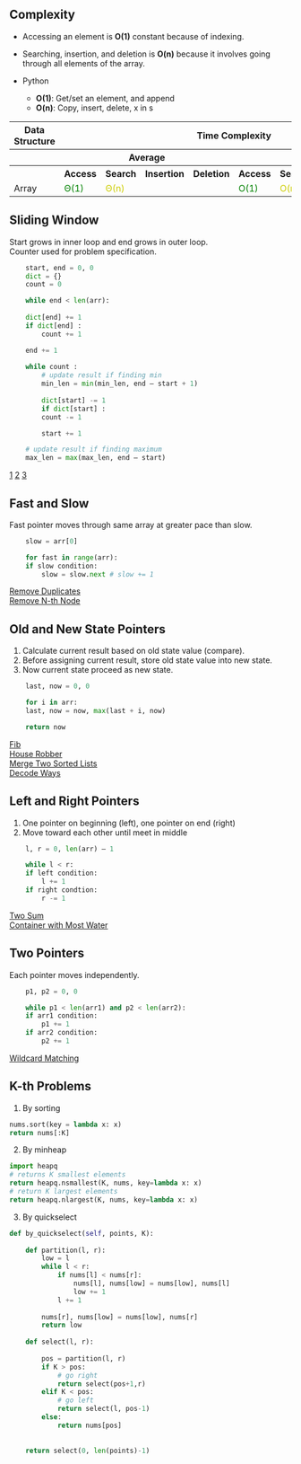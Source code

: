 ## Complexity
- Accessing an element is **O(1)** constant because of indexing.
- Searching, insertion, and deletion is **O(n)** because it involves going through all elements of the array.

- Python
  - **O(1)**: Get/set an element, and append
  - **O(n)**: Copy, insert, delete, x in s
   
<table>
    <tbody><tr>
      <th>Data Structure</th>
      <th colspan="8">Time Complexity</th>
      <th>Space Complexity</th>
    </tr>
    <tr>
      <th></th>
      <th colspan="4">Average</th>
      <th colspan="4">Worst</th>
      <th>Worst</th>
    </tr>
    <tr>
      <th></th>
      <th>Access</th>
      <th>Search</th>
      <th>Insertion</th>
      <th>Deletion</th>
      <th>Access</th>
      <th>Search</th>
      <th>Insertion</th>
      <th>Deletion</th>
      <th></th>
    </tr>
    <tr>
      <td>Array</td>
      <td style="color:green">Θ(1)</td>
      <td colspan = "3" style="color:#CCCC00">Θ(n)</td>
      <td style="color:green">O(1)</td>
      <td colspan = "3" style="color:#CCCC00">O(n)</td>
      <td style="color:#CCCC00">O(n)</td>
    </tr>
</tbody></table>

## Sliding Window
Start grows in inner loop and end grows in outer loop. <br>
Counter used for problem specification. <br>
```python
    start, end = 0, 0
    dict = {}
    count = 0

    while end < len(arr):
    
    dict[end] += 1
    if dict[end] :
        count += 1

    end += 1
    
    while count :
        # update result if finding min
        min_len = min(min_len, end – start + 1)
        
        dict[start] -= 1
        if dict[start] :
        count -= 1

        start += 1

    # update result if finding maximum
    max_len = max(max_len, end – start)
```
[1](/01-arrays-and-strings/sliding-window/fruit-into-baskets.py)
[2](/01-arrays-and-strings/sliding-window/longest-repeating-character-replacement.py)
[3](/01-arrays-and-strings/sliding-window/longest-substring-with-at-most-two-distinct-characters.py)

## Fast and Slow
Fast pointer moves through same array at greater pace than slow.
```python
    slow = arr[0]

    for fast in range(arr):
    if slow condition:
        slow = slow.next # slow += 1
```

[Remove Duplicates](https://leetcode.com/problems/remove-duplicates-from-sorted-list/)<br>
[Remove N-th Node](https://leetcode.com/problems/remove-nth-node-from-end-of-list/)<br>

## Old and New State Pointers
1.	Calculate current result based on old state value (compare).
2.	Before assigning current result, store old state value into new state.
3.	Now current state proceed as new state.
```python
    last, now = 0, 0

    for i in arr:
    last, now = now, max(last + i, now)

    return now
```

[Fib](https://leetcode.com/problems/fibonacci-number/)<br>
[House Robber](https://leetcode.com/problems/house-robber/)<br>
[Merge Two Sorted Lists](https://leetcode.com/problems/merge-two-sorted-lists/)<br>
[Decode Ways](https://leetcode.com/problems/decode-ways/ )<br>

## Left and Right Pointers
1.	One pointer on beginning (left), one pointer on end (right)
2.	Move toward each other until meet in middle
```python
    l, r = 0, len(arr) – 1

    while l < r:
    if left condition:
        l += 1
    if right condtion:
        r -= 1
```

[Two Sum](https://leetcode.com/problems/two-sum/)<br>
[Container with Most Water](https://leetcode.com/problems/container-with-most-water/)

## Two Pointers
Each pointer moves independently.
```python
    p1, p2 = 0, 0

    while p1 < len(arr1) and p2 < len(arr2):
    if arr1 condition:
        p1 += 1
    if arr2 condition:
        p2 += 1
```

[Wildcard Matching](https://leetcode.com/problems/wildcard-matching/)

## K-th Problems
1. By sorting
```python
nums.sort(key = lambda x: x)
return nums[:K]
```    
2. By minheap
```python
import heapq
# returns K smallest elements
return heapq.nsmallest(K, nums, key=lambda x: x)
# return K largest elements 
return heapq.nlargest(K, nums, key=lambda x: x) 
```
3. By quickselect
```python  
def by_quickselect(self, points, K):
  
    def partition(l, r):
        low = l
        while l < r:
            if nums[l] < nums[r]:
                nums[l], nums[low] = nums[low], nums[l]
                low += 1
            l += 1
        
        nums[r], nums[low] = nums[low], nums[r]
        return low
        
    def select(l, r):
        
        pos = partition(l, r)
        if K > pos:
            # go right
            return select(pos+1,r)
        elif K < pos:
            # go left
            return select(l, pos-1)
        else:
            return nums[pos]
        
        
    return select(0, len(points)-1)
```